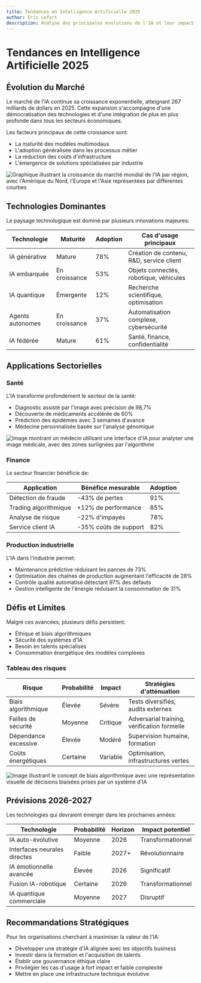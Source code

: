 ```yaml
---
title: Tendances en Intelligence Artificielle 2025
author: Eric Lefort
description: Analyse des principales évolutions de l'IA et leur impact sur les entreprises
---
```


# Tendances en Intelligence Artificielle 2025

## Évolution du Marché

Le marché de l'IA continue sa croissance exponentielle, atteignant 267 milliards de dollars en 2025. Cette expansion s'accompagne d'une démocratisation des technologies et d'une intégration de plus en plus profonde dans tous les secteurs économiques.

Les facteurs principaux de cette croissance sont:

* La maturité des modèles multimodaux
* L'adoption généralisée dans les processus métier
* La réduction des coûts d'infrastructure
* L'émergence de solutions spécialisées par industrie

![Graphique illustrant la croissance du marché mondial de l'IA par région, avec l'Amérique du Nord, l'Europe et l'Asie représentées par différentes courbes](ai_market_growth.jpg)

## Technologies Dominantes

Le paysage technologique est dominé par plusieurs innovations majeures:

| Technologie | Maturité | Adoption | Cas d'usage principaux |
|-------------|----------|----------|------------------------|
| IA générative | Mature | 78% | Création de contenu, R&D, service client |
| IA embarquée | En croissance | 53% | Objets connectés, robotique, véhicules |
| IA quantique | Émergente | 12% | Recherche scientifique, optimisation |
| Agents autonomes | En croissance | 37% | Automatisation complexe, cybersécurité |
| IA fédérée | Mature | 61% | Santé, finance, confidentialité |

## Applications Sectorielles

### Santé

L'IA transforme profondément le secteur de la santé:

* Diagnostic assisté par l'image avec précision de 98,7%
* Découverte de médicaments accélérée de 60%
* Prédiction des épidémies avec 3 semaines d'avance
* Médecine personnalisée basée sur l'analyse génomique

![Image montrant un médecin utilisant une interface d'IA pour analyser une image médicale, avec des zones surlignées par l'algorithme](ai_healthcare.jpg)

### Finance

Le secteur financier bénéficie de:

| Application | Bénéfice mesurable | Adoption |
|-------------|---------------------|----------|
| Détection de fraude | -43% de pertes | 91% |
| Trading algorithmique | +12% de performance | 85% |
| Analyse de risque | -22% d'impayés | 78% |
| Service client IA | -35% coûts de support | 82% |

### Production industrielle

L'IA dans l'industrie permet:

* Maintenance prédictive réduisant les pannes de 73%
* Optimisation des chaînes de production augmentant l'efficacité de 28%
* Contrôle qualité automatisé détectant 97% des défauts
* Gestion intelligente de l'énergie réduisant la consommation de 31%

## Défis et Limites

Malgré ces avancées, plusieurs défis persistent:

* Éthique et biais algorithmiques
* Sécurité des systèmes d'IA
* Besoin en talents spécialisés
* Consommation énergétique des modèles complexes

### Tableau des risques

| Risque | Probabilité | Impact | Stratégies d'atténuation |
|--------|------------|--------|--------------------------|
| Biais algorithmique | Élevée | Sévère | Tests diversifiés, audits externes |
| Failles de sécurité | Moyenne | Critique | Adversarial training, vérification formelle |
| Dépendance excessive | Élevée | Modéré | Supervision humaine, formation |
| Coûts énergétiques | Certaine | Variable | Optimisation, infrastructures vertes |

![Image illustrant le concept de biais algorithmique avec une représentation visuelle de décisions biaisées prises par un système d'IA](ai_bias.jpg)

## Prévisions 2026-2027

Les technologies qui devraient émerger dans les prochaines années:

| Technologie | Probabilité | Horizon | Impact potentiel |
|-------------|------------|--------|------------------|
| IA auto-évolutive | Moyenne | 2026 | Transformationnel |
| Interfaces neurales directes | Faible | 2027+ | Révolutionnaire |
| IA émotionnelle avancée | Élevée | 2026 | Significatif |
| Fusion IA-robotique | Certaine | 2026 | Transformationnel |
| IA quantique commerciale | Moyenne | 2027 | Disruptif |

## Recommandations Stratégiques

Pour les organisations cherchant à maximiser la valeur de l'IA:

* Développer une stratégie d'IA alignée avec les objectifs business
* Investir dans la formation et l'acquisition de talents
* Établir une gouvernance éthique claire
* Privilégier les cas d'usage à fort impact et faible complexité
* Mettre en place une infrastructure technique évolutive